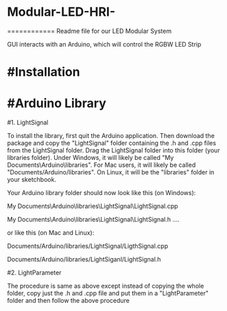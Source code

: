 # Modular-LED-HRI-
============
Readme file for our LED Modular System

GUI interacts with an Arduino, which will control the RGBW LED Strip

#Installation
=============
#Arduino Library
===========
#1. LightSignal

To install the library, first quit the Arduino application. Then download the package and copy the "LightSignal" folder containing the .h and .cpp files from the LightSignal folder. Drag the LightSignal folder into this folder (your libraries folder). Under Windows, it will likely be called "My Documents\Arduino\libraries". For Mac users, it will likely be called "Documents/Arduino/libraries". On Linux, it will be the "libraries" folder in your sketchbook. 

Your Arduino library folder should now look like this (on Windows):

  My Documents\Arduino\libraries\LightSignal\LightSignal.cpp
  
  My Documents\Arduino\libraries\LightSignal\LightSignal.h
  ....


or like this (on Mac and Linux):

  Documents/Arduino/libraries/LightSignal/LigthSignal.cpp
  
  Documents/Arduino/libraries/LightSiganl/LightSignal.h
  
  #2. LightParameter
  
  The procedure is same as above except instead of copying the whole folder, copy just the .h and .cpp file and put them in a "LightParameter" folder and then follow the above procedure
  

